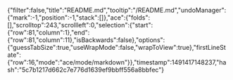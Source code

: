 {"filter":false,"title":"README.md","tooltip":"/README.md","undoManager":{"mark":-1,"position":-1,"stack":[]},"ace":{"folds":[],"scrolltop":243,"scrollleft":0,"selection":{"start":{"row":81,"column":1},"end":{"row":81,"column":11},"isBackwards":false},"options":{"guessTabSize":true,"useWrapMode":false,"wrapToView":true},"firstLineState":{"row":16,"mode":"ace/mode/markdown"}},"timestamp":1491417148237,"hash":"5c7b1217d662c7e776d1639ef9bbff556a8bbfec"}